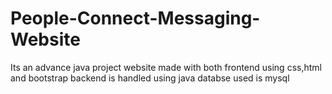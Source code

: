 # People-Connect-Messaging-Website
Its an advance java project website made with both frontend using css,html and bootstrap
backend is handled using java 
databse used is mysql
